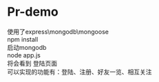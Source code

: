 # Pr-demo
使用了express\mongodb\mongoose<br/>
npm install<br/>
启动mongodb<br/>
node app.js<br/>
将会看到 登陆页面<br/>
可以实现的功能有：登陆、注册、好友一览、相互关注

